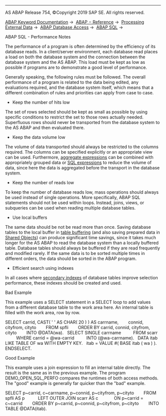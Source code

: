  

* * *

AS ABAP Release 754, ©Copyright 2019 SAP SE. All rights reserved.

[ABAP Keyword Documentation](javascript:call_link\('abenabap.htm'\)) →  [ABAP − Reference](javascript:call_link\('abenabap_reference.htm'\)) →  [Processing External Data](javascript:call_link\('abenabap_language_external_data.htm'\)) →  [ABAP Database Access](javascript:call_link\('abenabap_sql.htm'\)) →  [ABAP SQL](javascript:call_link\('abenopensql.htm'\)) → 

ABAP SQL - Performance Notes

The performance of a program is often determined by the efficiency of its database reads. In a client/server environment, each database read places a load on both the database system and the connection between the database system and the AS ABAP. This load must be kept as low as possible if programs are to demonstrate a good level of performance.

Generally speaking, the following rules must be followed. The overall performance of a program is related to the data being edited, any evaluations required, and the database system itself, which means that a different combination of rules and priorities can apply from case to case.

-   Keep the number of hits low

The set of rows selected should be kept as small as possible by using specific conditions to restrict the set to those rows actually needed. Superfluous rows should never be transported from the database system to the AS ABAP and then evaluated there.

-   Keep the data volume low

The volume of data transported should always be restricted to the columns required. The columns can be specified explicitly or an appropriate view can be used. Furthermore, [aggregate expressions](javascript:call_link\('abenaggregate_expression_glosry.htm'\) "Glossary Entry") can be combined with appropriately grouped data or [SQL expressions](javascript:call_link\('abensql_expression_glosry.htm'\) "Glossary Entry") to reduce the volume of data, since here the data is aggregated before the transport in the database system.

-   Keep the number of reads low

To keep the number of database reads low, mass operations should always be used instead of single operations. More specifically, ABAP SQL statements should not be used within loops. Instead, joins, views, or subqueries can be used when reading multiple database tables.

-   Use local buffers

The same data should be not be read more than once. Saving database tables to the local buffer in [table buffering](javascript:call_link\('abensap_buffering_glosry.htm'\) "Glossary Entry") (and also saving prepared data in [Shared Objects](javascript:call_link\('abenshared_objects_glosry.htm'\) "Glossary Entry")) can produce significant time savings, since it takes much longer for the AS ABAP to read the database system than a locally buffered table. Database tables should always be buffered if they are read frequently and modified rarely. If the same data is to be sorted multiple times in different orders, the data should be sorted in the ABAP program.

-   Efficient search using indexes

In all cases where [secondary indexes](javascript:call_link\('abenddic_database_tables_index.htm'\)) of database tables improve selection performance, these indexes should be created and used.

Bad Example

This example uses a SELECT statement in a SELECT loop to add values from a different database table to the work area here. An internal table is filled with the work area, row by row.

SELECT carrid, CAST( ' ' AS CHAR( 20 ) ) AS carrname,
       connid, cityfrom, cityto
       FROM spfli
       ORDER BY carrid, connid, cityfrom, cityto
       INTO @DATA(wa).
  SELECT SINGLE carrname
         FROM scarr
         WHERE carrid = @wa-carrid
         INTO (@wa-carrname).
  DATA itab LIKE TABLE OF wa WITH EMPTY KEY.
  itab = VALUE #( BASE itab ( wa ) ).
ENDSELECT.

Good Example

This example uses a join expression to fill an internal table directly. The result is the same as in the previous example. The program DEMO\_OPEN\_SQL\_PERFO compares the runtimes of both access methods. The "good" example is generally far quicker than the "bad" example.

SELECT p~carrid, c~carrname, p~connid, p~cityfrom, p~cityto
       FROM spfli AS p
          LEFT OUTER JOIN scarr AS c
            ON p~carrid = c~carrid
       ORDER BY p~carrid, p~connid, p~cityfrom, p~cityto
       INTO TABLE @DATA(itab).